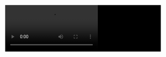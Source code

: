 <div style ="background-color: black">
<video controls="controls">
  <source type="video/mp4" src="./EXAMENPMM.mp4"></source>
</video>
</div>

